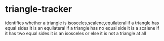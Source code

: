 # triangle-tracker
identifies whether a triangle is isosceles,scalene,equilateral
if a triangle has equal sides it is an equilateral
if a triangle has no equal side it is a scalene
if it has two equal sides it is an isosceles
 or else it is not a triangle at all
